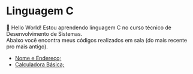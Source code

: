 # Linguagem C

<p>👋 Hello World! Estou aprendendo linguagem C no curso técnico de Desenvolvimento de Sistemas. <br>
Abaixo você encontra meus códigos realizados em sala (do mais recente pro mais antigo).  </p> 

<ul>
  <li><a href="" target="_blank"> Nome e Endereço; </a></li>
  <li><a href="https://github.com/amandavsadev/Linguagem-C/blob/main/CalculadoraBasica.c" target="_blank"> Calculadora Básica; </a></li>

</ul>



